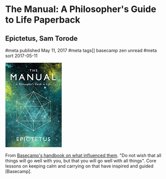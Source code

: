# The Manual: A Philosopher's Guide to Life Paperback
## Epictetus, Sam Torode
#meta published May 11, 2017
#meta tags[] basecamp zen unread
#meta sort 2017-05-11

![The Manual](the-manual.png)

From [Basecamp's handbook on what influenced them](https://basecamp.com/handbook/03-what-influenced-us). "Do not wish that all things will go well with you, but that you will go well with all things". Core lessons on keeping calm and carrying on that have inspired and guided [Basecamp].
